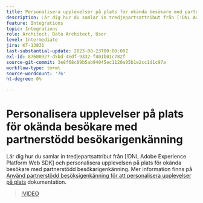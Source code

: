 ```yaml
---
title: Personalisera upplevelser på plats för okända besökare med partnerstödd besökarigenkänning
description: Lär dig hur du samlar in tredjepartsattribut från [!DNL Adobe Experience Platform Web SDK] och personalisera upplevelsen på plats för okända besökare med partnerstödd besökarigenkänning.
feature: Integrations
topic: Integrations
role: Architect, Data Architect, User
level: Intermediate
jira: KT-13831
last-substantial-update: 2023-08-23T00:00:00Z
exl-id: 87600927-d5bd-4edf-9332-f401b01c782f
source-git-commit: 3e8f68c89b5ab94045ec1120a95b1e2cc1d1c97a
workflow-type: tm+mt
source-wordcount: '76'
ht-degree: 0%

---
```


# Personalisera upplevelser på plats för okända besökare med partnerstödd besökarigenkänning

Lär dig hur du samlar in tredjepartsattribut från [!DNL Adobe Experience Platform Web SDK] och personalisera upplevelsen på plats för okända besökare med partnerstödd besökarigenkänning. Mer information finns på [Använd partnerstödd besöksigenkänning för att personalisera upplevelser på plats](https://experienceleague.adobe.com/docs/experience-platform/rtcdp/use-cases/partner-data/onsite-personalization.html) dokumentation.

>[!VIDEO](https://video.tv.adobe.com/v/3423076/?learn=on)
